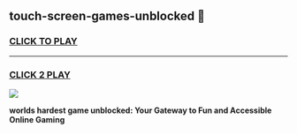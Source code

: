 
## touch-screen-games-unblocked 👋
<h3>
<a href="https://premium.freeplayer.one?title=touch-screen-games-unblocked&ref=14F">CLICK TO PLAY</a></h3>
<hr>

<h3>
<a href="https://premium.freeplayer.one?title=touch-screen-games-unblocked&ref=14F">CLICK 2 PLAY</a>
  
</h3>

<a href="https://premium.freeplayer.one?title=touch-screen-games-unblocked&ref=12F/"><img src="https://clearcache.store/games.png"></a>


**worlds hardest game unblocked: Your Gateway to Fun and Accessible Online Gaming**
